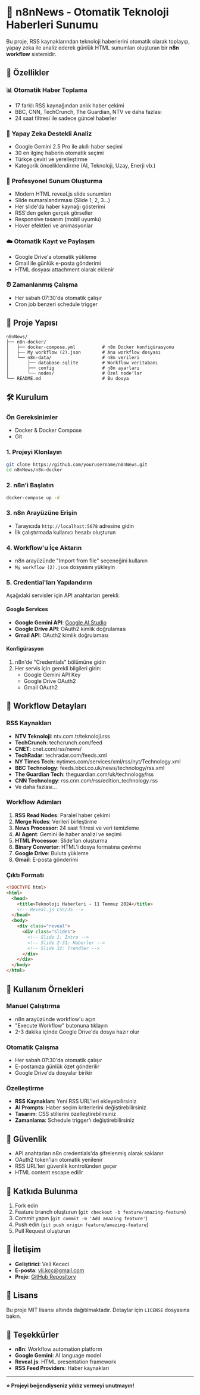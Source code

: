 # 📰 n8nNews - Otomatik Teknoloji Haberleri Sunumu

Bu proje, RSS kaynaklarından teknoloji haberlerini otomatik olarak toplayıp, yapay zeka ile analiz ederek günlük HTML sunumları oluşturan bir **n8n workflow** sistemidir.

## 🚀 Özellikler

### 📊 **Otomatik Haber Toplama**
- 17 farklı RSS kaynağından anlık haber çekimi
- BBC, CNN, TechCrunch, The Guardian, NTV ve daha fazlası
- 24 saat filtresi ile sadece güncel haberler

### 🤖 **Yapay Zeka Destekli Analiz**
- Google Gemini 2.5 Pro ile akıllı haber seçimi
- 30 en ilginç haberin otomatik seçimi
- Türkçe çeviri ve yerelleştirme
- Kategorik önceliklendirme (AI, Teknoloji, Uzay, Enerji vb.)

### 🎨 **Profesyonel Sunum Oluşturma**
- Modern HTML reveal.js slide sunumları
- Slide numaralandırması (Slide 1, 2, 3...)
- Her slide'da haber kaynağı gösterimi
- RSS'den gelen gerçek görseller
- Responsive tasarım (mobil uyumlu)
- Hover efektleri ve animasyonlar

### ☁️ **Otomatik Kayıt ve Paylaşım**
- Google Drive'a otomatik yükleme
- Gmail ile günlük e-posta gönderimi
- HTML dosyası attachment olarak eklenir

### ⏰ **Zamanlanmış Çalışma**
- Her sabah 07:30'da otomatik çalışır
- Cron job benzeri schedule trigger

## 📁 Proje Yapısı

```
n8nNews/
├── n8n-docker/
│   ├── docker-compose.yml          # n8n Docker konfigürasyonu
│   ├── My workflow (2).json        # Ana workflow dosyası
│   └── n8n-data/                   # n8n verileri
│       ├── database.sqlite         # Workflow veritabanı
│       ├── config                  # n8n ayarları
│       └── nodes/                  # Özel node'lar
└── README.md                       # Bu dosya
```

## 🛠️ Kurulum

### Ön Gereksinimler
- Docker & Docker Compose
- Git

### 1. Projeyi Klonlayın
```bash
git clone https://github.com/yourusername/n8nNews.git
cd n8nNews/n8n-docker
```

### 2. n8n'i Başlatın
```bash
docker-compose up -d
```

### 3. n8n Arayüzüne Erişin
- Tarayıcıda `http://localhost:5678` adresine gidin
- İlk çalıştırmada kullanıcı hesabı oluşturun

### 4. Workflow'u İçe Aktarın
- n8n arayüzünde "Import from file" seçeneğini kullanın
- `My workflow (2).json` dosyasını yükleyin

### 5. Credential'ları Yapılandırın
Aşağıdaki servisler için API anahtarları gerekli:

#### Google Services
- **Google Gemini API**: [Google AI Studio](https://makersuite.google.com/app/apikey)
- **Google Drive API**: OAuth2 kimlik doğrulaması
- **Gmail API**: OAuth2 kimlik doğrulaması

#### Konfigürasyon
1. n8n'de "Credentials" bölümüne gidin
2. Her servis için gerekli bilgileri girin:
   - Google Gemini API Key
   - Google Drive OAuth2
   - Gmail OAuth2

## 🔧 Workflow Detayları

### RSS Kaynakları
- **NTV Teknoloji**: ntv.com.tr/teknoloji.rss
- **TechCrunch**: techcrunch.com/feed
- **CNET**: cnet.com/rss/news/
- **TechRadar**: techradar.com/feeds.xml
- **NY Times Tech**: nytimes.com/services/xml/rss/nyt/Technology.xml
- **BBC Technology**: feeds.bbci.co.uk/news/technology/rss.xml
- **The Guardian Tech**: theguardian.com/uk/technology/rss
- **CNN Technology**: rss.cnn.com/rss/edition_technology.rss
- Ve daha fazlası...

### Workflow Adımları
1. **RSS Read Nodes**: Paralel haber çekimi
2. **Merge Nodes**: Verileri birleştirme
3. **News Processor**: 24 saat filtresi ve veri temizleme
4. **AI Agent**: Gemini ile haber analizi ve seçimi
5. **HTML Processor**: Slide'ları oluşturma
6. **Binary Converter**: HTML'i dosya formatına çevirme
7. **Google Drive**: Buluta yükleme
8. **Gmail**: E-posta gönderimi

### Çıktı Formatı
```html
<!DOCTYPE html>
<html>
  <head>
    <title>Teknoloji Haberleri - 11 Temmuz 2024</title>
    <!-- Reveal.js CSS/JS -->
  </head>
  <body>
    <div class="reveal">
      <div class="slides">
        <!-- Slide 1: İntro -->
        <!-- Slide 2-31: Haberler -->
        <!-- Slide 32: Trendler -->
      </div>
    </div>
  </body>
</html>
```

## 🎯 Kullanım Örnekleri

### Manuel Çalıştırma
- n8n arayüzünde workflow'u açın
- "Execute Workflow" butonuna tıklayın
- 2-3 dakika içinde Google Drive'da dosya hazır olur

### Otomatik Çalışma
- Her sabah 07:30'da otomatik çalışır
- E-postanıza günlük özet gönderilir
- Google Drive'da dosyalar birikir

### Özelleştirme
- **RSS Kaynakları**: Yeni RSS URL'leri ekleyebilirsiniz
- **AI Prompts**: Haber seçim kriterlerini değiştirebilirsiniz  
- **Tasarım**: CSS stillerini özelleştirebilirsiniz
- **Zamanlama**: Schedule trigger'ı değiştirebilirsiniz

## 🔐 Güvenlik

- API anahtarları n8n credentials'da şifrelenmiş olarak saklanır
- OAuth2 token'ları otomatik yenilenir
- RSS URL'leri güvenlik kontrolünden geçer
- HTML content escape edilir

## 🤝 Katkıda Bulunma

1. Fork edin
2. Feature branch oluşturun (`git checkout -b feature/amazing-feature`)
3. Commit yapın (`git commit -m 'Add amazing feature'`)
4. Push edin (`git push origin feature/amazing-feature`)
5. Pull Request oluşturun

## 📧 İletişim

- **Geliştirici**: Veli Kececi
- **E-posta**: vli.kcc@gmail.com
- **Proje**: [GitHub Repository](https://github.com/yourusername/n8nNews)

## 📄 Lisans

Bu proje MIT lisansı altında dağıtılmaktadır. Detaylar için `LICENSE` dosyasına bakın.

## 🙏 Teşekkürler

- **n8n**: Workflow automation platform
- **Google Gemini**: AI language model
- **Reveal.js**: HTML presentation framework
- **RSS Feed Providers**: Haber kaynakları

---

**⭐ Projeyi beğendiyseniz yıldız vermeyi unutmayın!** 